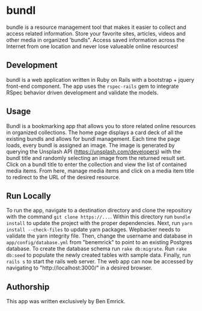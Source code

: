 # bundl

bundle is a resource management tool that makes it easier to collect and access related information. Store your favorite sites, articles, videos and other media in organized 'bundls". Access saved information across the Internet from one location and never lose valueable online resources!

## Development
bundl is a web application written in Ruby on Rails with a bootstrap + jquery front-end component. The app uses the `rspec-rails` gem to integrate RSpec behavior driven development and validate the models.

## Usage
Bundl is a bookmarking app that allows you to store related online resources in organized collections. The home page displays a card deck of all the existing bundls and allows for bundl management. Each time the page loads, every bundl is assigned an image. The image is generated by querying the Unsplash API (https://unsplash.com/developers) with the bundl title and randomly selecting an image from the returned result set. Click on a bundl title to enter the collection and view the list of contained media items. From here, manage media items and click on a media item title to redirect to the URL of the desired resource.

## Run Locally
To run the app, navigate to a destination directory and clone the repository with the command `git clone https://...`. Within this directory run `bundle install` to update the project with the proper dependencies. Next, run `yarn install --check-files` to update yarn packages. Wepbacker needs to validate the yarn integrity file. Then, change the username and database in `app/config/database.yml` from "benemrick" to point to an existing Postgres database. To create the database schema run `rake db:migrate`. Run `rake db:seed` to populate the newly created tables with sample data. Finally, run `rails s` to start the rails web server. The web app can now be accessed by navigating to "http://localhost:3000/" in a desired browser. 

## Authorship
This app was written exclusively by Ben Emrick. 
